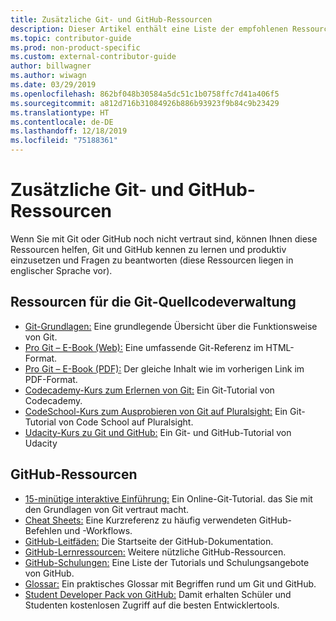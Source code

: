 ```yaml
---
title: Zusätzliche Git- und GitHub-Ressourcen
description: Dieser Artikel enthält eine Liste der empfohlenen Ressourcen für Git und GitHub, mit denen Sie sich optimal auf die Mitwirkung an docs.microsoft.com vorbereiten können.
ms.topic: contributor-guide
ms.prod: non-product-specific
ms.custom: external-contributor-guide
author: billwagner
ms.author: wiwagn
ms.date: 03/29/2019
ms.openlocfilehash: 862bf048b30584a5dc51c1b0758ffc7d41a406f5
ms.sourcegitcommit: a812d716b31084926b886b93923f9b84c9b23429
ms.translationtype: HT
ms.contentlocale: de-DE
ms.lasthandoff: 12/18/2019
ms.locfileid: "75188361"
---
```

# <a name="additional-git-and-github-resources"></a>Zusätzliche Git- und GitHub-Ressourcen

Wenn Sie mit Git oder GitHub noch nicht vertraut sind, können Ihnen diese Ressourcen helfen, Git und GitHub kennen zu lernen und produktiv einzusetzen und Fragen zu beantworten (diese Ressourcen liegen in englischer Sprache vor).

## <a name="git-source-control-resources"></a>Ressourcen für die Git-Quellcodeverwaltung

- [Git-Grundlagen:](https://go.microsoft.com/fwlink/?linkid=853939) Eine grundlegende Übersicht über die Funktionsweise von Git.
- [Pro Git – E-Book (Web):](https://go.microsoft.com/fwlink/?linkid=853940) Eine umfassende Git-Referenz im HTML-Format.
- [Pro Git – E-Book (PDF):](https://progit2.s3.amazonaws.com/en/2016-03-22-f3531/progit-en.1084.pdf) Der gleiche Inhalt wie im vorherigen Link im PDF-Format.
- [Codecademy-Kurs zum Erlernen von Git:](https://www.codecademy.com/learn/learn-git) Ein Git-Tutorial von Codecademy.
- [CodeSchool-Kurs zum Ausprobieren von Git auf Pluralsight:](https://www.pluralsight.com/courses/code-school-git-real) Ein Git-Tutorial von Code School auf Pluralsight.
- [Udacity-Kurs zu Git und GitHub:](https://www.udacity.com/course/how-to-use-git-and-github--ud775) Ein Git- und GitHub-Tutorial von Udacity

## <a name="github-resources"></a>GitHub-Ressourcen

- [15-minütige interaktive Einführung:](https://try.github.io/) Ein Online-Git-Tutorial. das Sie mit den Grundlagen von Git vertraut macht.
- [Cheat Sheets:](https://go.microsoft.com/fwlink/?linkid=853941) Eine Kurzreferenz zu häufig verwendeten GitHub-Befehlen und -Workflows.
- [GitHub-Leitfäden:](https://guides.github.com/) Die Startseite der GitHub-Dokumentation.
- [GitHub-Lernressourcen:](https://help.github.com/articles/git-and-github-learning-resources/) Weitere nützliche GitHub-Ressourcen.
- [GitHub-Schulungen:](https://services.github.com/training/) Eine Liste der Tutorials und Schulungsangebote von GitHub.
- [Glossar:](https://help.github.com/articles/github-glossary) Ein praktisches Glossar mit Begriffen rund um Git und GitHub.
- [Student Developer Pack von GitHub:](https://education.github.com/pack) Damit erhalten Schüler und Studenten kostenlosen Zugriff auf die besten Entwicklertools.
